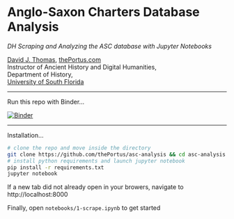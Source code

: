 # Anglo-Saxon Charters Database Analysis

*DH Scraping and Analyzing the ASC database with Jupyter Notebooks*

[David J. Thomas](mailto:dave.a.base@gmail.com), [thePortus.com](http://thePortus.com)<br />
Instructor of Ancient History and Digital Humanities,<br />
Department of History,<br />
[University of South Florida](https://github.com/usf-portal)

---

Run this repo with Binder...

[![Binder](https://mybinder.org/badge.svg)](https://mybinder.org/v2/gh/thePortus/asc-analysis/master)

---

Installation...

```sh
# clone the repo and move inside the directory
git clone https://github.com/thePortus/asc-analysis && cd asc-analysis
# install python requirements and launch jupyter notebook
pip install -r requirements.txt
jupyter notebook
```

If a new tab did not already open in your browers, navigate to
http://localhost:8000

Finally, open `notebooks/1-scrape.ipynb` to get started
